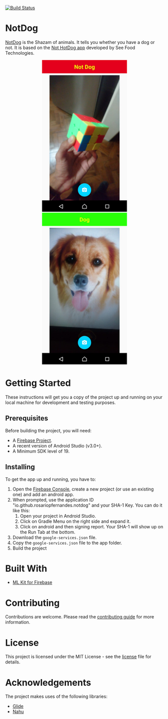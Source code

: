 [![Build Status](https://travis-ci.org/rosariopfernandes/NotDog.svg?branch=master)](https://travis-ci.org/rosariopfernandes/NotDog)

# NotDog

[NotDog](https://not-dog-io.firebaseapp.com) is the Shazam of animals. It tells you whether you have a dog or not.
It is based on the [Not HotDog app](https://www.seefoodtechnologies.com/nothotdog/) developed by See Food Technologies.

<p align="center">
  <img src="screenshots/negative_notdog.jpg" height="480" width="270" alt="Not Dog"/>
  <img src="screenshots/positive_notdog.jpg" height="480" width="270" alt="Not Dog"/>
</p>

# Getting Started
These instructions will get you a copy of the project up and running on your local machine for development and testing purposes. 

## Prerequisites
Before building the project, you will need:
- A [Firebase Project](https://console.firebase.google.com/).
- A recent version of Android Studio (v3.0+).
- A Minimum SDK level of 19.

## Installing 
To get the app up and running, you have to:
1. Open the [Firebase Console](https://console.firebase.google.com/), create a new project (or use an existing one) and add an android app.
2. When prompted, use the application ID "io.github.rosariopfernandes.notdog" and your SHA-1 Key. You can do it like this:
    1. Open your project in Android Studio.
    2. Click on Gradle Menu on the right side and expand it.
    3. Click on android and then signing report. Your SHA-1 will show up on the Run Tab at the bottom.
3. Download the ```google-services.json``` file.
4. Copy the ```google-services.json``` file to the app folder.
4. Build the project


# Built With
- [ML Kit for Firebase](https://firebase.google.com/products/ml-kit)

# Contributing
Contributions are welcome. Please read the [contributing guide](CONTRIBUTING.md) for more information.

# License
This project is licensed under the MIT License - see the [license](LICENSE) file for details.

# Acknowledgements
The project makes uses of the following libraries:
- [Glide](https://bumptech.github.io/glide/)
- [Nahu](https://github.com/PauloEnoque/Nahu)
